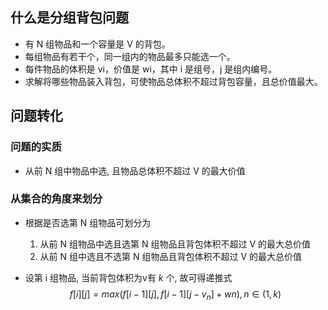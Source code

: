 ## 什么是分组背包问题

- 有 N 组物品和一个容量是 V 的背包。
- 每组物品有若干个，同一组内的物品最多只能选一个。  
- 每件物品的体积是 vi，价值是 wi，其中 i 是组号，j 是组内编号。
- 求解将哪些物品装入背包，可使物品总体积不超过背包容量，且总价值最大。

## 问题转化 

### 问题的实质

- 从前 N 组中物品中选, 且物品总体积不超过 V 的最大价值

### 从集合的角度来划分

- 根据是否选第 N 组物品可划分为
	1. 从前 N 组物品中选且选第 N 组物品且背包体积不超过 V 的最大总价值
	2. 从前 N 组中选且不选第 N 组物品且背包体积不超过 V 的最大总价值 

- 设第 i 组物品, 当前背包体积为v有 $k$ 个, 故可得递推式 $$
f[i][j] = max(f[i - 1][j], f[i - 1][j - v_{n}]+wn),n\in(1,k)
$$
